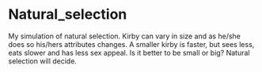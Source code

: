 
# Natural_selection
My simulation of natural selection. Kirby can vary in size and as he/she does so his/hers attributes changes. A smaller kirby
is faster, but sees less, eats slower and has less sex appeal. Is it better to be small or big? Natural selection will decide.
